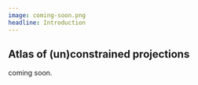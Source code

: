 ```yaml
---
image: coming-soon.png
headline: Introduction
---
```


## Atlas of (un)constrained projections

coming soon.
